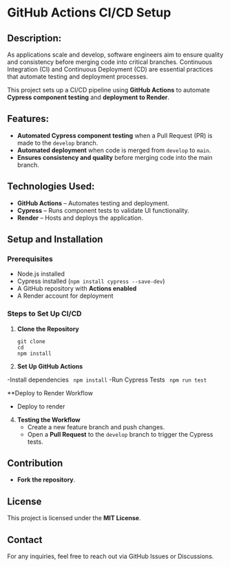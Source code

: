 # GitHub Actions CI/CD Setup

## Description:
As applications scale and develop, software engineers aim to ensure quality and consistency before merging code into critical branches. Continuous Integration (CI) and Continuous Deployment (CD) are essential practices that automate testing and deployment processes. 

This project sets up a CI/CD pipeline using **GitHub Actions** to automate **Cypress component testing** and **deployment to Render**.

## Features:
- **Automated Cypress component testing** when a Pull Request (PR) is made to the `develop` branch.
- **Automated deployment** when code is merged from `develop` to `main`.
- **Ensures consistency and quality** before merging code into the main branch.

## Technologies Used:
- **GitHub Actions** – Automates testing and deployment.
- **Cypress** – Runs component tests to validate UI functionality.
- **Render** – Hosts and deploys the application.

## Setup and Installation
### Prerequisites
- Node.js installed
- Cypress installed (`npm install cypress --save-dev`)
- A GitHub repository with **Actions enabled**
- A Render account for deployment

### Steps to Set Up CI/CD
1. **Clone the Repository**
   ```
   git clone 
   cd 
   npm install
   ```

2. **Set Up GitHub Actions**

  -Install dependencies
          ``` npm install```
  -Run Cypress Tests
           ``` npm run test```

   **Deploy to Render Workflow 
   
   - Deploy to render


4. **Testing the Workflow**
   - Create a new feature branch and push changes.
   - Open a **Pull Request** to the `develop` branch to trigger the Cypress tests.


## Contribution
- **Fork the repository**.


## License
This project is licensed under the **MIT License**.

## Contact
For any inquiries, feel free to reach out via GitHub Issues or Discussions.

